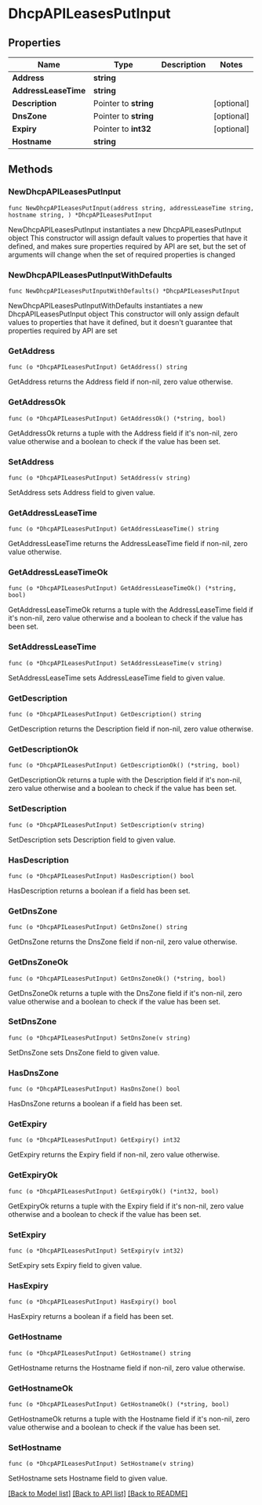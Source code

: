 # DhcpAPILeasesPutInput

## Properties

Name | Type | Description | Notes
------------ | ------------- | ------------- | -------------
**Address** | **string** |  | 
**AddressLeaseTime** | **string** |  | 
**Description** | Pointer to **string** |  | [optional] 
**DnsZone** | Pointer to **string** |  | [optional] 
**Expiry** | Pointer to **int32** |  | [optional] 
**Hostname** | **string** |  | 

## Methods

### NewDhcpAPILeasesPutInput

`func NewDhcpAPILeasesPutInput(address string, addressLeaseTime string, hostname string, ) *DhcpAPILeasesPutInput`

NewDhcpAPILeasesPutInput instantiates a new DhcpAPILeasesPutInput object
This constructor will assign default values to properties that have it defined,
and makes sure properties required by API are set, but the set of arguments
will change when the set of required properties is changed

### NewDhcpAPILeasesPutInputWithDefaults

`func NewDhcpAPILeasesPutInputWithDefaults() *DhcpAPILeasesPutInput`

NewDhcpAPILeasesPutInputWithDefaults instantiates a new DhcpAPILeasesPutInput object
This constructor will only assign default values to properties that have it defined,
but it doesn't guarantee that properties required by API are set

### GetAddress

`func (o *DhcpAPILeasesPutInput) GetAddress() string`

GetAddress returns the Address field if non-nil, zero value otherwise.

### GetAddressOk

`func (o *DhcpAPILeasesPutInput) GetAddressOk() (*string, bool)`

GetAddressOk returns a tuple with the Address field if it's non-nil, zero value otherwise
and a boolean to check if the value has been set.

### SetAddress

`func (o *DhcpAPILeasesPutInput) SetAddress(v string)`

SetAddress sets Address field to given value.


### GetAddressLeaseTime

`func (o *DhcpAPILeasesPutInput) GetAddressLeaseTime() string`

GetAddressLeaseTime returns the AddressLeaseTime field if non-nil, zero value otherwise.

### GetAddressLeaseTimeOk

`func (o *DhcpAPILeasesPutInput) GetAddressLeaseTimeOk() (*string, bool)`

GetAddressLeaseTimeOk returns a tuple with the AddressLeaseTime field if it's non-nil, zero value otherwise
and a boolean to check if the value has been set.

### SetAddressLeaseTime

`func (o *DhcpAPILeasesPutInput) SetAddressLeaseTime(v string)`

SetAddressLeaseTime sets AddressLeaseTime field to given value.


### GetDescription

`func (o *DhcpAPILeasesPutInput) GetDescription() string`

GetDescription returns the Description field if non-nil, zero value otherwise.

### GetDescriptionOk

`func (o *DhcpAPILeasesPutInput) GetDescriptionOk() (*string, bool)`

GetDescriptionOk returns a tuple with the Description field if it's non-nil, zero value otherwise
and a boolean to check if the value has been set.

### SetDescription

`func (o *DhcpAPILeasesPutInput) SetDescription(v string)`

SetDescription sets Description field to given value.

### HasDescription

`func (o *DhcpAPILeasesPutInput) HasDescription() bool`

HasDescription returns a boolean if a field has been set.

### GetDnsZone

`func (o *DhcpAPILeasesPutInput) GetDnsZone() string`

GetDnsZone returns the DnsZone field if non-nil, zero value otherwise.

### GetDnsZoneOk

`func (o *DhcpAPILeasesPutInput) GetDnsZoneOk() (*string, bool)`

GetDnsZoneOk returns a tuple with the DnsZone field if it's non-nil, zero value otherwise
and a boolean to check if the value has been set.

### SetDnsZone

`func (o *DhcpAPILeasesPutInput) SetDnsZone(v string)`

SetDnsZone sets DnsZone field to given value.

### HasDnsZone

`func (o *DhcpAPILeasesPutInput) HasDnsZone() bool`

HasDnsZone returns a boolean if a field has been set.

### GetExpiry

`func (o *DhcpAPILeasesPutInput) GetExpiry() int32`

GetExpiry returns the Expiry field if non-nil, zero value otherwise.

### GetExpiryOk

`func (o *DhcpAPILeasesPutInput) GetExpiryOk() (*int32, bool)`

GetExpiryOk returns a tuple with the Expiry field if it's non-nil, zero value otherwise
and a boolean to check if the value has been set.

### SetExpiry

`func (o *DhcpAPILeasesPutInput) SetExpiry(v int32)`

SetExpiry sets Expiry field to given value.

### HasExpiry

`func (o *DhcpAPILeasesPutInput) HasExpiry() bool`

HasExpiry returns a boolean if a field has been set.

### GetHostname

`func (o *DhcpAPILeasesPutInput) GetHostname() string`

GetHostname returns the Hostname field if non-nil, zero value otherwise.

### GetHostnameOk

`func (o *DhcpAPILeasesPutInput) GetHostnameOk() (*string, bool)`

GetHostnameOk returns a tuple with the Hostname field if it's non-nil, zero value otherwise
and a boolean to check if the value has been set.

### SetHostname

`func (o *DhcpAPILeasesPutInput) SetHostname(v string)`

SetHostname sets Hostname field to given value.



[[Back to Model list]](../README.md#documentation-for-models) [[Back to API list]](../README.md#documentation-for-api-endpoints) [[Back to README]](../README.md)


